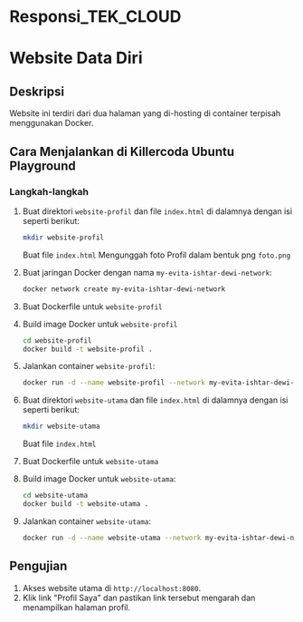 # Responsi_TEK_CLOUD
# Website Data Diri

## Deskripsi
Website ini terdiri dari dua halaman yang di-hosting di container terpisah menggunakan Docker.

## Cara Menjalankan di Killercoda Ubuntu Playground

### Langkah-langkah

1. Buat direktori `website-profil` dan file `index.html` di dalamnya dengan isi seperti berikut:
    ```sh
    mkdir website-profil
    ```
    Buat file `index.html`
    Mengunggah foto Profil dalam bentuk png `foto.png`


3. Buat jaringan Docker dengan nama `my-evita-ishtar-dewi-network`:
    ```sh
    docker network create my-evita-ishtar-dewi-network
    ```

4. Buat Dockerfile untuk `website-profil`

5. Build image Docker untuk `website-profil`
    ```sh
    cd website-profil
    docker build -t website-profil .
    ```

6. Jalankan container `website-profil`:
    ```sh
    docker run -d --name website-profil --network my-evita-ishtar-dewi-network -p 8081:80 website-profil
    ```

7. Buat direktori `website-utama` dan file `index.html` di dalamnya dengan isi seperti berikut:
    ```sh
    mkdir website-utama
    ```
    Buat file `index.html`

8. Buat Dockerfile untuk `website-utama`

9. Build image Docker untuk `website-utama`:
    ```sh
    cd website-utama
    docker build -t website-utama .
    ```

10. Jalankan container `website-utama`:
    ```sh
    docker run -d --name website-utama --network my-evita-ishtar-dewi-network -p 8080:80 website-utama
    ```

## Pengujian
1. Akses website utama di `http://localhost:8080`.
2. Klik link "Profil Saya" dan pastikan link tersebut mengarah dan menampilkan halaman profil.
